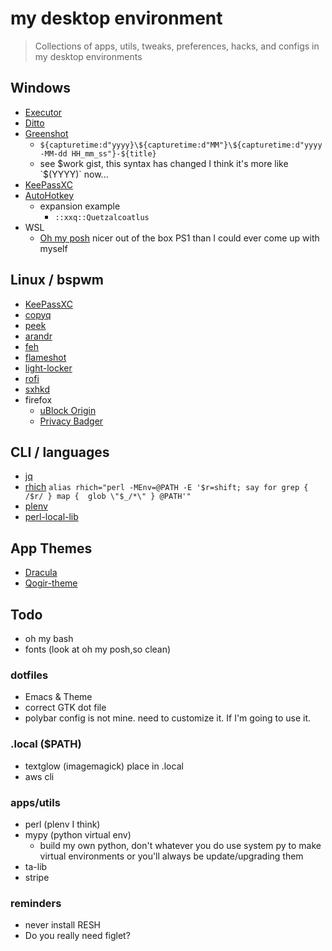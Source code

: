 # my desktop environment
> Collections of apps, utils, tweaks, preferences, hacks, and configs in my desktop environments


## Windows
- [Executor](https://executor.dk/)
- [Ditto](https://ditto-cp.sourceforge.io/) 
- [Greenshot](https://getgreenshot.org/)
  - `${capturetime:d"yyyy}\${capturetime:d"MM"}\${capturetime:d"yyyy-MM-dd HH_mm_ss"}-${title}`
  - see $work gist, this syntax has changed I think it's more like `$(YYYY)` now...
- [KeePassXC](https://keepassxc.org/)
- [AutoHotkey](https://www.autohotkey.com/)
  - expansion example
    - `::xxq::Quetzalcoatlus`
- WSL
  - [Oh my posh](https://ohmyposh.dev/) nicer out of the box PS1 than I could ever come up with myself
  
## Linux / bspwm
- [KeePassXC](https://keepassxc.org/)
- [copyq](https://hluk.github.io/CopyQ/)
- [peek](https://github.com/phw/peek)
- [arandr](http://christian.amsuess.com/tools/arandr/)
- [feh](https://feh.finalrewind.org/)
- [flameshot](https://flameshot.org/)
- [light-locker](https://github.com/the-cavalry/light-locker)
- [rofi](https://davatorium.github.io/rofi/)
- [sxhkd](https://github.com/baskerville/sxhkd)
- firefox
  - [uBlock Origin](https://addons.mozilla.org/en-US/firefox/addon/ublock-origin/)
  - [Privacy Badger](https://addons.mozilla.org/en-US/firefox/addon/privacy-badger17)
  
## CLI / languages
- [jq](https://jqlang.github.io/jq/)
- [rhich](https://www.learning-perl.com/2012/02/learning-perl-challenge-rhich/)
  ```alias rhich="perl -MEnv=@PATH -E '$r=shift; say for grep { /$r/ } map {  glob \"$_/*\" } @PATH'"```
- [plenv](https://xdg.me/setting-up-a-perl-development-environment-with-plenv/)
- [perl-local-lib](https://perladvent.org/2009/3/)

## App Themes
- [Dracula](https://draculatheme.com/)
- [Qogir-theme](https://github.com/vinceliuice/Qogir-theme)

## Todo
  - oh my bash
  - fonts (look at oh my posh,so clean) 

### dotfiles
  - Emacs & Theme
  - correct GTK dot file
  - polybar config is not mine. need to customize it. If I'm going to use it.

### .local ($PATH)
  - textglow (imagemagick) place in .local
  - aws cli

### apps/utils
  - perl (plenv I think)
  - mypy (python virtual env)
    - build my own python, don't whatever you do use system py to make virtual environments or you'll always be update/upgrading them
  - ta-lib
  - stripe

### reminders
  - never install RESH
  - Do you really need figlet?